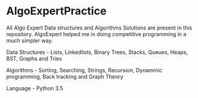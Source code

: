 # AlgoExpertPractice

All Algo Expert Data structures and Algorithms Solutions are present in this repository. AlgoExpert helped me in doing competitive programming in a much simpler way.

Data Structures - Lists, Linkedlists, Binary Trees, Stacks, Queues, Heaps, BST, Graphs and Tries

Algorithms - Sorting, Searching, Strings, Recursion, Dynammic programming, Back tracking and Graph Theory

Language - Python 3.5
